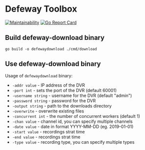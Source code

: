 # Defeway Toolbox

[![Maintainability](https://api.codeclimate.com/v1/badges/25cd6143e39b5d2c5caa/maintainability)](https://codeclimate.com/github/crabtree/defeway-toolbox/maintainability)
[![Go Report Card](https://goreportcard.com/badge/github.com/crabtree/defeway-toolbox)](https://goreportcard.com/report/github.com/crabtree/defeway-toolbox)

## Build defeway-download binary

```
go build -o defewaydownload ./cmd/download
```

## Use defeway-download binary

Usage of `defewaydownload` binary:

- `-addr value` - IP address of the DVR
- `-port int` - sets the port of the DVR (default 60001)
- `-username string` - username for the DVR (default "admin")
- `-password string` - password for the DVR
- `-output string` - path to the downloads directory
- `-overwrite` - overwrite existing files
- `-concurrent int` - the number of concurrent workers (default 1)
- `-chan value` - channel id, you can specify multiple channels
- `-date value` - date in format YYYY-MM-DD (eg. 2019-01-01)
- `-start value` - recordings strat time
- `-end value` - recordings strat time
- `-type value` - recording type, you can specify multiple types